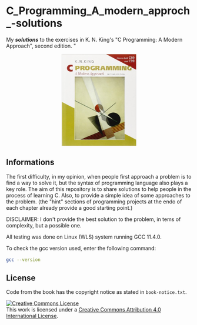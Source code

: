 # C_Programming_A_modern_approch_-solutions
My ***solutions*** to the exercises in K. N. King's "C Programming: A
Modern Approach", second edition. "

<p align="center">
<img src="cover.jpg" width="203" height="250"/>
</p>

## Informations
The first difficulty, in my opinion, when people first approach a problem
is to find a way to solve it, but the syntax of programming language
also plays a key role.
The aim of this repository is to share solutions to help people in the process
of learning C. Also, to provide a simple idea of some approaches to the problem.
(the "hint" sections of programming projects at the endo of each chapter already
provide a good starting point.)

DISCLAIMER: I don't provide the best solution to the problem, in tems of complexity, but 
a possible one.

All testing was done on Linux (WLS) system running GCC 11.4.0. 

To check the gcc version used, enter the following command:
```bash
gcc --version
```

## License

Code from the book has the copyright notice as stated in `book-notice.txt`.

<a rel="license" href="http://creativecommons.org/licenses/by/4.0/"><img
alt="Creative Commons License" style="border-width:0"
src="https://i.creativecommons.org/l/by/4.0/88x31.png" /></a><br />This work is
licensed under a <a rel="license"
href="http://creativecommons.org/licenses/by/4.0/">Creative Commons Attribution
4.0 International License</a>.
